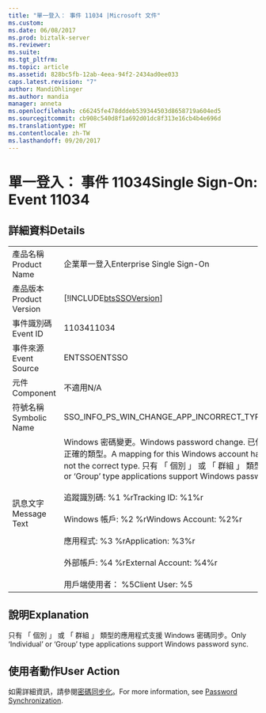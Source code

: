 ```yaml
---
title: "單一登入： 事件 11034 |Microsoft 文件"
ms.custom: 
ms.date: 06/08/2017
ms.prod: biztalk-server
ms.reviewer: 
ms.suite: 
ms.tgt_pltfrm: 
ms.topic: article
ms.assetid: 828bc5fb-12ab-4eea-94f2-2434ad0ee033
caps.latest.revision: "7"
author: MandiOhlinger
ms.author: mandia
manager: anneta
ms.openlocfilehash: c66245fe478dddeb539344503d8658719a604ed5
ms.sourcegitcommit: cb908c540d8f1a692d01dc8f313e16cb4b4e696d
ms.translationtype: MT
ms.contentlocale: zh-TW
ms.lasthandoff: 09/20/2017
---
```

# <a name="single-sign-on-event-11034"></a><span data-ttu-id="27268-102">單一登入： 事件 11034</span><span class="sxs-lookup"><span data-stu-id="27268-102">Single Sign-On: Event 11034</span></span>
## <a name="details"></a><span data-ttu-id="27268-103">詳細資料</span><span class="sxs-lookup"><span data-stu-id="27268-103">Details</span></span>  
  
|||  
|-|-|  
|<span data-ttu-id="27268-104">產品名稱</span><span class="sxs-lookup"><span data-stu-id="27268-104">Product Name</span></span>|<span data-ttu-id="27268-105">企業單一登入</span><span class="sxs-lookup"><span data-stu-id="27268-105">Enterprise Single Sign-On</span></span>|  
|<span data-ttu-id="27268-106">產品版本</span><span class="sxs-lookup"><span data-stu-id="27268-106">Product Version</span></span>|[!INCLUDE[btsSSOVersion](../includes/btsssoversion-md.md)]|  
|<span data-ttu-id="27268-107">事件識別碼</span><span class="sxs-lookup"><span data-stu-id="27268-107">Event ID</span></span>|<span data-ttu-id="27268-108">11034</span><span class="sxs-lookup"><span data-stu-id="27268-108">11034</span></span>|  
|<span data-ttu-id="27268-109">事件來源</span><span class="sxs-lookup"><span data-stu-id="27268-109">Event Source</span></span>|<span data-ttu-id="27268-110">ENTSSO</span><span class="sxs-lookup"><span data-stu-id="27268-110">ENTSSO</span></span>|  
|<span data-ttu-id="27268-111">元件</span><span class="sxs-lookup"><span data-stu-id="27268-111">Component</span></span>|<span data-ttu-id="27268-112">不適用</span><span class="sxs-lookup"><span data-stu-id="27268-112">N/A</span></span>|  
|<span data-ttu-id="27268-113">符號名稱</span><span class="sxs-lookup"><span data-stu-id="27268-113">Symbolic Name</span></span>|<span data-ttu-id="27268-114">SSO_INFO_PS_WIN_CHANGE_APP_INCORRECT_TYPE</span><span class="sxs-lookup"><span data-stu-id="27268-114">SSO_INFO_PS_WIN_CHANGE_APP_INCORRECT_TYPE</span></span>|  
|<span data-ttu-id="27268-115">訊息文字</span><span class="sxs-lookup"><span data-stu-id="27268-115">Message Text</span></span>|<span data-ttu-id="27268-116">Windows 密碼變更。</span><span class="sxs-lookup"><span data-stu-id="27268-116">Windows password change.</span></span> <span data-ttu-id="27268-117">已偵測到此 Windows 帳戶的對應但忽略，因為應用程式不是正確的類型。</span><span class="sxs-lookup"><span data-stu-id="27268-117">A mapping for this Windows account has been detected but ignored because the application is not the correct type.</span></span> <span data-ttu-id="27268-118">只有 「 個別 」 或 「 群組 」 類型的應用程式支援 Windows 密碼 sync.%r</span><span class="sxs-lookup"><span data-stu-id="27268-118">Only ‘Individual’ or ‘Group’ type applications support Windows password sync.%r</span></span><br /><br /> <span data-ttu-id="27268-119">追蹤識別碼: %1 %r</span><span class="sxs-lookup"><span data-stu-id="27268-119">Tracking ID: %1%r</span></span><br /><br /> <span data-ttu-id="27268-120">Windows 帳戶: %2 %r</span><span class="sxs-lookup"><span data-stu-id="27268-120">Windows Account: %2%r</span></span><br /><br /> <span data-ttu-id="27268-121">應用程式: %3 %r</span><span class="sxs-lookup"><span data-stu-id="27268-121">Application: %3%r</span></span><br /><br /> <span data-ttu-id="27268-122">外部帳戶: %4 %r</span><span class="sxs-lookup"><span data-stu-id="27268-122">External Account: %4%r</span></span><br /><br /> <span data-ttu-id="27268-123">用戶端使用者： %5</span><span class="sxs-lookup"><span data-stu-id="27268-123">Client User: %5</span></span>|  
  
## <a name="explanation"></a><span data-ttu-id="27268-124">說明</span><span class="sxs-lookup"><span data-stu-id="27268-124">Explanation</span></span>  
 <span data-ttu-id="27268-125">只有 「 個別 」 或 「 群組 」 類型的應用程式支援 Windows 密碼同步。</span><span class="sxs-lookup"><span data-stu-id="27268-125">Only ‘Individual’ or ‘Group’ type applications support Windows password sync.</span></span>  
  
## <a name="user-action"></a><span data-ttu-id="27268-126">使用者動作</span><span class="sxs-lookup"><span data-stu-id="27268-126">User Action</span></span>  
 <span data-ttu-id="27268-127">如需詳細資訊，請參閱[密碼同步化](../core/password-synchronization2.md)。</span><span class="sxs-lookup"><span data-stu-id="27268-127">For more information, see [Password Synchronization](../core/password-synchronization2.md).</span></span>